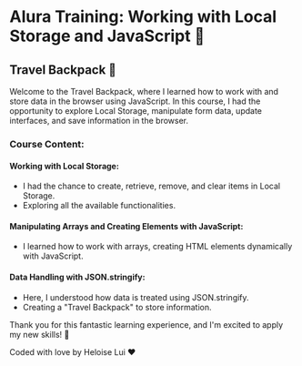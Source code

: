 # Alura Training: Working with Local Storage and JavaScript 🚀

## Travel Backpack 🎒

Welcome to the Travel Backpack, where I learned how to work with and store data in the browser using JavaScript. In this course, I had the opportunity to explore Local Storage, manipulate form data, update interfaces, and save information in the browser.

### Course Content:

#### Working with Local Storage:
- I had the chance to create, retrieve, remove, and clear items in Local Storage.
- Exploring all the available functionalities.

#### Manipulating Arrays and Creating Elements with JavaScript:
- I learned how to work with arrays, creating HTML elements dynamically with JavaScript.

#### Data Handling with JSON.stringify:
- Here, I understood how data is treated using JSON.stringify.
- Creating a "Travel Backpack" to store information.

Thank you for this fantastic learning experience, and I'm excited to apply my new skills! 🎉

Coded with love by Heloise Lui ♥️
